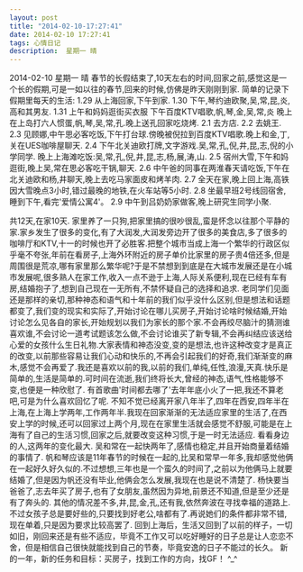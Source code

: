 ```yaml
---
layout: post
title: "2014-02-10-17:27:41"
date: 2014-02-10 17:27:41
tags: 心情日记
description:  星期一 晴
---
```

2014-02-10 星期一 晴 
	春节的长假结束了,10天左右的时间,回家之前,感觉这是一个长的假期,可是一如以往的春节,回来的时候,仿佛是昨天刚刚到家.
简单的记录下假期里每天的生活:
1.29   从上海回家,下午到家.
1.30   下午,琴约迪欧聚,吴,常,昆,炎,高和其男友.
1.31   上午和妈妈逛街买衣服
         下午百度KTV唱歌,帆,琴,金,吴,常,炎
         晚上在上岛打六人惯蛋,帆,琴,吴,常,孔.晚上送孔回家吃烧烤.
2.1   去方店.
2.2   去姚王.
2.3   见顾娜,中午思必客吃饭,下午打台球.傍晚被倪拉到百度KTV唱歌.晚上和金,丁,关在UES咖啡屋聊天.
2.4   下午北关迪欧打牌,文字游戏.吴,常,孔,倪,井,昆,志,倪的小学同学.
       晚上上海滩吃饭:吴,常,孔,倪,井,昆,志,杨,展,涛,山.
2.5   宿州大雪,下午和妈逛街,晚上吴,常在思必客吃干锅,聊天.
2.6   中午爸的同事在两淮春天请吃饭,下午在北关迪欧和杨,井聊天,晚上去吃马家面皮和烤羊肉.
2.7   全天在家,晚上回上海,高铁因大雪晚点3小时,错过最晚的地铁,在火车站等5小时.
2.8   坐最早班2号线回宿舍,睡到下午,看完'爱情公寓4'。
2.9   中午到吕奶奶家做客,晚上研究生同学小聚.

共12天,在家10天.
家里养了一只狗,把家里搞的很吵很乱,蛮是怀念以往那个平静的家.家乡发生了很多的变化,有了大润发,大润发旁边开了很多的美食店,多了很多的咖啡厅和KTV,十一的时候也开了必胜客.把整个城市当成上海一个繁华的行政区似乎毫不夸张,年前在看房子,上海外环附近的房子单价比家里的房子贵4倍还多,但是周围很是荒凉,哪有家里那么繁华呢?于是不禁想到到底是在大城市发展还是在小城市发展呢,很多熟人在家工作,收入一点不逊于上海,人际关系便利,现在已经有车有房,结婚抱子了,想到自己现在一无所有,不禁怀疑自己的选择和追求.
老同学们见面还是那样的亲切,那种神态和语气和十年前的我们似乎没什么区别,但是想法和话题都变了,我们变的现实和实际了,开始讨论在哪儿买房子,开始讨论啥时候结婚,开始讨论怎么见各自的家长,开始规划以我们为家长的那个家.不会再绞尽脑汁的猜测谁喜欢谁,不会讨论一道考试题该怎么做,不会讨论谁买了新专辑,不会再纠结应该送给心爱的女孩什么生日礼物.大家表情和神态没变,变的是想法,也许这种改变才是真正的改变,以前那些容易让我们心动和快乐的,不再会引起我们的好奇,我们渐渐变的麻木,感觉不会再爱了.我还是喜欢以前的我,以前的我们,单纯,任性,浪漫,天真.快乐是简单的,生活是简单的.可时间在流逝,我们终将长大,曾经的神态,语气,性格能够不变,也便是一种欣慰了.
有首歌曲'时间都去哪了'去年年底小火了一把,我还不算老吧,可是为什么喜欢回忆了呢.
不知不觉已经离开家八年半了,四年在西安,四年半在上海,在上海上学两年,工作两年半.我现在回家渐渐的无法适应家里的生活了,在西安上学的时候,还可以回家过上两个月,现在在家里生活就会感觉不舒服,可能是在上海有了自己的生活习惯,回家之后,就要改变这种习惯,于是一时无法适应.
看看身边的人,这两年的变化最大.
吴和常在一起快两年了,感情也稳定,并且开始商量着结婚的事情了.
帆和琴应该是11年春节的时候在一起的,比吴和常早一年多,我却感觉他俩在一起好久好久似的.不过想想,三年也是一个蛮久的时间了,之前以为他俩马上就要结婚了,但是因为帆还没有毕业,他俩会怎么发展,我现在也是说不清楚了.
杨快要当爸爸了,志去年买了房子,也有了女朋友,虽然因为异地,前景还不知道,但是至少还是有了奔头的.
其他的情况差不多,井,昆,金,孔,还有我,依然奔波在寻找幸福的道路上.不过女孩子总是要好些的,只要找到好老公,啥都有了.再说她们的条件都非常不错,现在单着,只是因为要求比较高罢了.
回到上海后，生活又回到了以前的样子，一切如旧，刚回来还是有些不适应，毕竟不工作又可以吃好睡好的日子总是让人恋恋不舍，但是相信自己很快就能找到自己的节奏，毕竟安逸的日子不能过的长久。
新的一年，新的任务和目标：买房子，找到工作的方向，找GF！    ^_^

